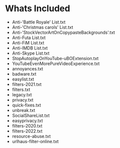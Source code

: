 # Whats Included
- Anti-'Battle Royale' List.txt
- Anti-'Christmas carols' List.txt
- Anti-'StockVectorArtOnCopypasteBackgrounds'.txt
- Anti-Futa List.txt
- Anti-FіМ List.txt
- Anti-IMDB List.txt
- Anti-Skype List.txt
- StopAutoplayOnYouTube-uBOExtension.txt
- YouTubeEvenMorePureVideoExperience.txt
- annoyances.txt
- badware.txt
- easylist.txt
- filters-2021.txt
- filters.txt
- legacy.txt
- privacy.txt
- quick-fixes.txt
- unbreak.txt
- SocialShareList.txt
- easyprivacy.txt
- filters-2020.txt
- filters-2022.txt
- resource-abuse.txt
- urlhaus-filter-online.txt